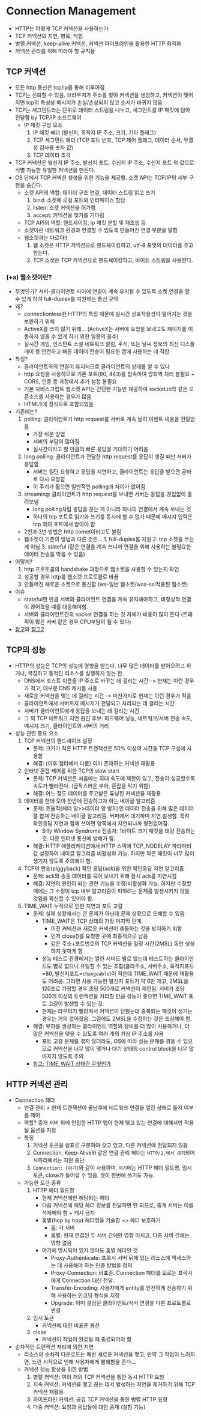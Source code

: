 # Connection Management

- HTTP는 어떻게 TCP 커넥션을 사용하는가
- TCP 커넥션의 지연, 병목, 막힘
- 병렬 커넥션, keep-alive 커넥션, 커넥션 파이프라인을 활용한 HTTP 최적화
- 커넥션 관리를 위해 따라야 할 규칙들


## TCP 커넥션
- 모든 http 통신은 tcp/ip를 통해 이루어짐
- TCP는 신뢰할 수 있음. 브라우저가 주소를 찾아 커넥션을 생성하고, 커넥션이 맺어지면 tcp의 특성상 메시지가 손실/손상되지 않고 순서가 바뀌지 않음
- TCP는 세그먼트라는 단위로 데이터 스트림을 나누고, 세그먼트를 IP 패킷에 담아 전달함 by TCP/IP 소프트웨어
    * IP 패킷 구성 요소
        1. IP 패킷 헤더 (발신지, 목적지 IP 주소, 크기, 기타 플래그)
        2. TCP 세그먼트 헤더 (TCP 포트 번호, TCP 제어 플래그, 데이터 순서, 무결성 검사용 숫자 값)
        3. TCP 데이터 조각
- TCP 커넥션은 발신지 IP 주소, 발신지 포트, 수신지 IP 주소, 수신지 포트 의 값으로 식별 가능한 유일한 커넥션을 만든다.
- OS 단에서 TCP 커넥션 생성을 위한 기능을 제공함. 소켓 API는 TCP/IP의 세부 구현을 숨긴다.
    * 소켓 API의 역할: 데이터 구조 연결, 데이터 스트림 읽고 쓰기 
        1. bind: 소켓에 로컬 포트와 인터페이스 할당
        2. listen: 소켓 커넥션을 허가함
        3. accept: 커넥션을 맺기를 기다림
    * TCP API의 역할: 핸드셰이킹, ip 패킷 분할 및 재조립 등
    * 소켓이란 네트워크 환경과 연결할 수 있도록 만들어진 연결 부분을 말함
    * 웹소켓과는 다르다!!
        1. 웹 소켓은 HTTP 커넥션으로 핸드셰이킹하고, utf-8 포맷의 데이터를 주고받는다.
        2. TCP 소켓은 TCP 커넥션으로 핸드셰이킹하고, 바이트 스트림을 사용한다.

### (+a) 웹소켓이란?
- 무엇인가? 서버-클라이언트 사이에 연결이 계속 유지될 수 있도록 소켓 연결을 할 수 있게 하여 full-duplex를 지원하는 통신 규약
- 왜?
    * connectionless한 HTTP의 특징 때문에 실시간 상호작용성이 떨어지는 것을 보완하기 위해
    * ActiveX를 쓰지 않기 위해... (ActiveX는 서버에 요청을 보내고도 페이지를 이동하지 않을 수 있게 하기 위한 일종의 꼼수)
    * 실시간 게임, 인스턴트 소셜 네트워크 알림, 주식, 또는 날씨 정보의 최신 디스플레이 등 안전하고 빠른 데이터 전송이 필요한 앱에 사용하는 데 적합
- 특징?
    * 클라이언트와의 연결이 유지되므로 클라이언트의 상태를 알 수 있다
    * http 요청을 사용하므로 기존 포트(80, 443)를 접속하여 방화벽 처리 불필요 + CORS, 인증 등 과정에서 추가 설정 불필요
    * 기본 자바스크립트 웹소켓 API는 간단한 기능만 제공하여 socket.io와 같은 오픈소스를 사용하는 경우가 많음
    * HTML5에 정식으로 포함되었음
- 기존에는?
    1. polling: 클라이언트가 http request를 서버로 계속 날려 이벤트 내용을 전달받음
          * 가장 쉬운 방법
          * 서버의 부담이 많아짐
          * 실시간이라고 할 만큼의 빠른 응답을 기대하기 어려움 
    2. long polling: 클라이언트가 전달한 http request를 응답이 생길 때만 서버가 응답함
          * 서버는 일단 요청하고 응답을 지연하고, 클라이언트는 응답을 받으면 곧바로 다시 요청함
          * 이 주기가 짧으면 일반적인 polling과 차이가 없어짐
    3. streaming: 클라이언트가 http request를 보내면 서버는 응답을 끊임없이 흘려보냄
          * long polling처럼 응답을 끊는 게 아니라 하나의 연결에서 계속 보내는 것
          * 하나의 tcp 포트로 읽기와 쓰기를 동시에 할 수 없기 때문에 메시지 입력은 tcp 외의 포트에서 받아야 함
    + 2번과 3번 방법은 http comet이라고도 불림
    + 웹소켓이 기존의 방법과 다른 것은...
          1. full-duplex를 지원
          2. tcp 소켓을 쓰는 게 아님
          3. stateful (같은 연결을 계속 쓰니까 연결을 위해 사용하는 불필요한 데이터 전송을 막을 수 있음)
- 어떻게?
    1. http 프로토콜의 handshake 과정으로 웹소켓을 사용할 수 있는지 확인
    2. 성공할 경우 http를 웹소켓 프로토콜로 바꿈
    3. 만들어진 새로운 소켓으로 통신함 (ws-일반 웹소켓/wss-ssl적용된 웹소켓)
- 이슈
    * stateful한 만큼 서버와 클라이언트 연결을 계속 유지해야하고, 비정상적 연결이 끊어졌을 때를 대응해야함.
    * 서버와 클라이언트간의 socket 연결을 하는 것 자체가 비용이 많이 든다 (트래픽이 많은 서버 같은 경우 CPU부담이 될 수 있다)
- [참고](https://medium.com/@icehongssii/%EA%B9%9C%EC%B0%8D%ED%95%9C-%ED%94%84%EB%A1%9C%EA%B7%B8%EB%9E%98%EB%A8%B8%EB%93%A4%EC%9D%84-%EC%9C%84%ED%95%9C-%EA%B0%84%EB%8B%A8%ED%95%9C-%ED%94%84%EB%A1%9C%EA%B7%B8%EB%9E%98%EB%B0%8D-%EC%83%81%EC%8B%9D-2-2-http%EB%A5%BC-%EB%84%98%EC%96%B4%EC%84%9C-%EC%8B%A4%EC%8B%9C%EA%B0%84-%EB%84%A4%ED%8A%B8%EC%9B%8C%ED%82%B9websocket-c49125e1b5a0)와 [참고2](https://medium.com/@chullino/http%EC%97%90%EC%84%9C%EB%B6%80%ED%84%B0-websocket%EA%B9%8C%EC%A7%80-94df91988788)

## TCP의 성능
- HTTP의 성능은 TCP의 성능에 영향을 받는다. 너무 많은 데이터를 받아오려고 하거나, 복잡하고 동적인 리소스를 실행하지 않는 한.
    * DNS에서 호스트 이름을 IP 주소로 바꾸는 데 걸리는 시간 -> 현재는 이런 경우가 적고, 대부분 DNS 캐시를 사용
    * 새로운 커넥션을 맺는 데 걸리는 시간 -> 마찬가지로 현재는 이런 경우가 적음
    * 클라이언트에서 서버까지 메시지가 전달되고 처리되는 데 걸리는 시간
    * 서버가 클라이언트에게 응답을 보내는 데 걸리는 시간
    * 그 외 TCP 네트워크 지연 원인 후보: 하드웨어 성능, 네트워크/서버 전송 속도, 메시지 크기, 클라이언트와 서버의 거리
- 성능 관련 중요 요소
    1. TCP 커넥션의 핸드셰이크 설정
        * 문제: 크기가 작은 HTTP 트랜잭션은 50% 이상의 시간을 TCP 구성에 사용함
        * 해결: (이후 챕터에서 다룸) 이미 존재하는 커넥션 재활용
    2. 인터넷 혼잡 제어를 위한 TCP의 slow start
        * 문제: TCP 커넥션은 처음에는 최대 속도에 제한이 있고, 전송이 성공할수록 속도가 빨라진다. (급작스러운 부하, 혼잡을 막기 위함)
        * 해결: 어느 정도 데이터를 주고받은 튜닝된 커넥션을 재활용
    3. 데이터를 한데 모아 한번에 전송하고자 하는 네이글 알고리즘
        * 문제: 효율적(헤더 양>>데이터 양 방지)인 데이터 전송을 위해 많은 데이터를 합쳐 전송하는 네이글 알고리즘. 버퍼에서 대기하며 지연 발생함. 특히 확인응답 지연과 함께 쓰이면 양쪽에서 지연되니까 형편없어짐.
            + Silly Window Syndrome 전송자: 1바이트 크기 패킷을 대량 전송하는 것. 다른 인터넷 통신에 방해가 됨. 
        * 해결: HTTP 애플리케이션에서 HTTP 스택에 TCP_NODELAY 파라미터 값 설정하여 네이글 알고리즘 비활성화 가능. 하지만 작은 패킷이 너무 많이 생기지 않도록 주의해야 함.
    4. TCP의 편승(piggyback) 확인 응답(ack)을 위한 확인응답 지연 알고리즘
        * 문제: ack와 송출 데이터를 묶어 보내기 위해 잠시 ack를 지연시킴
        * 해결: 지연의 원인이 되는 관련 기능을 수정/비활성화 가능. 하지만 수정할 때에는 그 수정이 tcp 내부 알고리즘이 피하려는 문제를 발생시키지 않을 것임을 확신할 수 있어야 함. 
    5. TIME_WAIT 누적으로 인한 지연과 포트 고갈
        * 문제: 실제 상황에서는 큰 문제가 아닌데 문제 상황으로 오해할 수 있음
            + TIME_WAIT은 TCP 상태의 가장 마지막 단계. 
                + 이전 커넥션과 새로운 커넥션이 충돌하는 것을 방지하기 위함
                + 먼저 close()를 요청한 곳에 최종적으로 남음
                + 같은 주소+포트번호의 TCP 커넥션을 일정 시간(2MSL) 동안 생성하지 못하게 함
            + 성능 테스트 환경에서는 열린 서버도 별로 없는데 테스트하는 클라이언트도 별로 없으니 유일할 수 있는 조합(클라주소, 서버주소, 목적지포트=80, 발신지포트=`changeable`)이 적은데 TIME_WAIT 때문에 재활용도 어려움. 그러면 사용 가능한 발신지 포트가 약 6만 개고, 2MSL을 120초로 가정할 경우 초당 500개로 커넥션이 제한됨. 서버가 초당 500개 이상의 트랜잭션을 처리할 만큼 성능이 좋으면 TIME_WAIT 포트 고갈이 발생할 수 있는 것.
            + 현재는 라우터가 빨라져서 커넥션이 닫혔는데 중복되는 패킷이 생기는 경우는 거의 없어졌음. 그럼에도 2MSL을 수정하는 것은 조심해야 함.
        * 해결: 부하를 생성하는 클라이언트 역할의 장비를 더 많이 사용하거나, 더 많은 커넥션을 맺을 수 있도록 여러 개의 가상 IP 주소를 사용
            + 포트 고갈 문제를 겪지 않더라도, OS에 따라 성능 문제를 겪을 수 있으므로 커넥션을 너무 많이 맺거나 대기 상태의 control block을 너무 많아지지 않도록 주의
        * [참고: TIME_WAIT 상태란 무엇인가](http://docs.likejazz.com/time-wait/)

## HTTP 커넥션 관리
- Connection 헤더
    * 연결 관리 > 현재 트랜잭션이 끝난후에 네트워크 연결을 열린 상태로 둘지 여부를 제어 
    * 역할? 중개 서버 외에 인접한 HTTP 앱이 현재 맺고 있는 연결에 대해서만 적용될 옵션을 지정
    * 특징
        1. 커넥션 토큰을 쉼표로 구분하여 갖고 있고, 다른 커넥션에 전달되지 않음
        2. Connection, Keep-Alive와 같은 연결 관리 헤더는 `HTTP/2.에서 금지`되어 사파리에서는 지원 중단
        3. `Connection: {여기}`와 같이 사용하며, `여기`에는 HTTP 헤더 필드명, 임시 토큰, close가 들어갈 수 있음. 셋이 한번에 쓰기도 가능.
    * 가능한 토큰 종류
        1. HTTP 헤더 필드명
            + 현재 커넥션에만 해당되는 헤더
            + 다음 커넥션에 해당 헤더 정보를 전달하면 안 되므로, 중개 서버는 이를 삭제해야 함 + 캐시 금지
            + 홉별(hop by hop) 헤더명을 기술함 => 헤더 보호하기
                - 홉: 각 서버
                - 홉별: 현재 연결된 두 서버 간에만 영향 미치고, 다른 서버 간에는 영향 없음
            + 여기에 명시되어 있지 않아도 홉별 헤더인 것
                - Proxy-Authenticate: 프록시 서버 뒤에 있는 리소스에 액세스하는 데 사용해야 하는 인증 방법을 정의
                - Proxy-Connection: 비표준. Connection 헤더를 모르는 프락시에게 Connection 대신 전달.
                - Transfer-Encoding: 사용자에게 entity를 안전하게 전송하기 위해 사용하는 인코딩 형식을 지정
                - Upgrade: 이미 설정된 클라이언트/서버 연결을 다른 프로토콜로 변경
        2. 임시 토큰
            + 커넥션에 대한 비표준 옵션 
        3. close
            + 커넥션이 작업이 완료될 때 종료되어야 함 
- 순차적인 트랜잭션 처리에 의한 지연
    * 리소스의 순차적 다운로드는 매번 새로운 커넥션을 맺고, 만약 그 작업이 느려지면, 느린 시작으로 인해 사용자에게 불쾌함을 준다...
    * 커넥션 성능 향상을 위한 방법
        1. 병렬 커넥션: 여러 개의 TCP 커넥션을 통한 동시 HTTP 요청
        2. 지속 커넥션: 커넥션을 맺고 끊는 데서 발생하는 지연을 제거하기 위해 TCP 커넥션 재활용
        3. 파이프라인 커넥션: 공유 TCP 커넥션을 통한 병렬 HTTP 요청
        4. 다중 커넥션: 요청과 응답들에 대한 중재 (실험 기능)